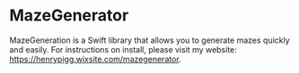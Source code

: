 # MazeGenerator
MazeGeneration is a Swift library that allows you to generate mazes quickly and easily.
For instructions on install, please visit my website: https://henrypigg.wixsite.com/mazegenerator.
